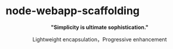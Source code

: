 # node-webapp-scaffolding
<p align="center"><b>"Simplicity is ultimate sophistication."</b></p>
<p align="center">Lightweight encapsulation，Progressive enhancement</p>
